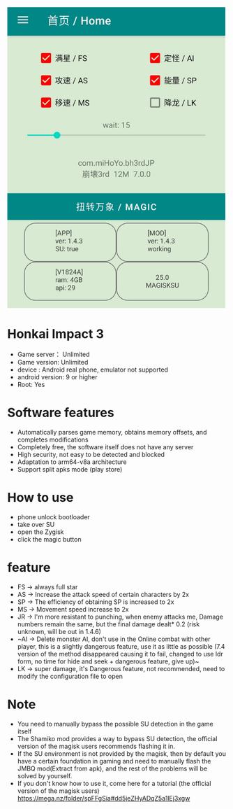<img src="img/1.png" width="500px">

# Honkai Impact 3
* Game server： Unlimited
* Game version:  Unlimited
* device : Android real phone, emulator not supported
* android version: 9 or higher
* Root:  Yes

# Software features
* Automatically parses game memory, obtains memory offsets, and completes modifications
* Completely free, the software itself does not have any server
* High security, not easy to be detected and blocked
* Adaptation to arm64-v8a architecture
* Support split apks mode (play store)

# How to use
* phone unlock bootloader
* take over SU
* open the Zygisk
* click the magic button

# feature
* FS  ->  always full star
* AS  ->  Increase the attack speed of certain characters by 2x
* SP  ->  The efficiency of obtaining SP is increased to 2x
* MS  ->  Movement speed increase to 2x
* JR  ->  I'm more resistant to punching, when enemy attacks me, Damage numbers remain the same, but the final damage dealt* 0.2 (risk unknown, will be out in 1.4.6)
* ~AI  ->  Delete monster AI, don't use in the Online combat with other player, this is a slightly dangerous feature, use it as little as possible (7.4 version of the method disappeared causing it to fail, changed to use ldr form, no time for hide and seek + dangerous feature, give up)~
* LK  ->  super damage, it's Dangerous feature, not recommended, need to modify the configuration file to open


# Note
* You need to manually bypass the possible SU detection in the game itself
* The Shamiko mod provides a way to bypass SU detection, the official version of the magisk users recommends flashing it in.
* If the SU environment is not provided by the magisk, then by default you have a certain foundation in gaming and need to manually flash the JMBQ mod(Extract from apk), and the rest of the problems will be solved by yourself.
* If you don't know how to use it, come here for a tutorial (the official version of the magisk users) https://mega.nz/folder/spFFgSia#dd5jeZHyADqZ5a1lEj3xgw
  
